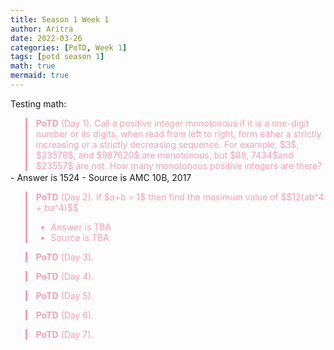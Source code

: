 ```yaml
---
title: Season 1 Week 1
author: Aritra
date: 2022-03-26
categories: [PoTD, Week 1]
tags: [potd season 1]
math: true
mermaid: true
---
```




Testing math:
<blockquote style="border-left: 3px solid #f79eb2; color:#f79eb2; margin-bottom:2px">
<b>PoTD</b> (Day 1). Call a positive integer monotonous if it is a one-digit number or its digits, when read from left to right, form either a strictly increasing or a strictly decreasing sequence. For example, $3$, $23578$, and $987620$ are monotonous, but $88, 7434$and $23557$ are not. How many monotonous positive integers are there? 

 
  
  
  
  
</blockquote>
 - Answer is 1524
- Source is AMC 10B, 2017

<blockquote style="border-left: 3px solid #f79eb2; color:#f79eb2; margin-bottom:2px">
<b>PoTD</b> (Day 2).  If  $a+b = 1$ then find the maximum value of  
  $$12(ab^4 + ba^4)$$
  
  
  - Answer is TBA
- Source is TBA
</blockquote>


<blockquote style="border-left: 3px solid #f79eb2; color:#f79eb2; margin-bottom:2px">
<b>PoTD</b> (Day 3). 

</blockquote>


<blockquote style="border-left: 3px solid #f79eb2; color:#f79eb2; margin-bottom:2px">
<b>PoTD</b> (Day 4). 

</blockquote>


<blockquote style="border-left: 3px solid #f79eb2; color:#f79eb2; margin-bottom:2px">
<b>PoTD</b> (Day 5). 
</blockquote>



<blockquote style="border-left: 3px solid #f79eb2; color:#f79eb2; margin-bottom:2px">
<b>PoTD</b> (Day 6). 

</blockquote>

<blockquote style="border-left: 3px solid #f79eb2; color:#f79eb2; margin-bottom:2px">
<b>PoTD</b> (Day 7). 

</blockquote>

